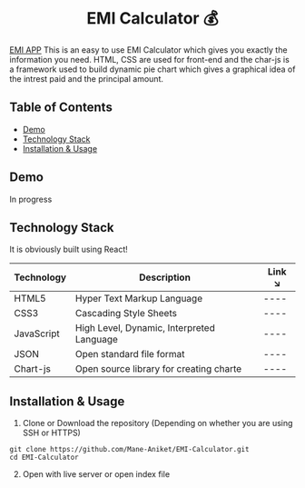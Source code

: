 <h1 align="center"> EMI Calculator 💰 </h1>



[EMI APP](https://github.com/Mane-Aniket/EMI-Calculator) This is an easy to use EMI Calculator which gives you exactly the information you need.
HTML, CSS are used for front-end and the char-js is a framework used to build dynamic pie chart which gives a graphical idea of the intrest paid and the principal amount.




## Table of Contents

- [Demo](#demo)
- [Technology Stack](#technology-stack)
- [Installation & Usage](#installation-&-usage)


## Demo

In progress


## Technology Stack

It is obviously built using React!

| Technology    | Description                               | Link ↘️                                    |
| ------------- | ----------------------------------------- | ------------------------------------------ |
| HTML5         | Hyper Text Markup Language                | ----                                       |
| CSS3          | Cascading Style Sheets                    | ----                                       |
| JavaScript    | High Level, Dynamic, Interpreted Language | ----                                       |
| JSON          | Open standard file format                 | ----                                       |
| Chart-js      | Open source library for creating charte   | ----                                       |


## Installation & Usage

1. Clone or Download the repository (Depending on whether you are using SSH or HTTPS)

```
git clone https://github.com/Mane-Aniket/EMI-Calculator.git
cd EMI-Calculator
```

2. Open with live server or open index file


